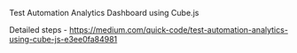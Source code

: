 Test Automation Analytics Dashboard using Cube.js

Detailed steps - https://medium.com/quick-code/test-automation-analytics-using-cube-js-e3ee0fa84981
